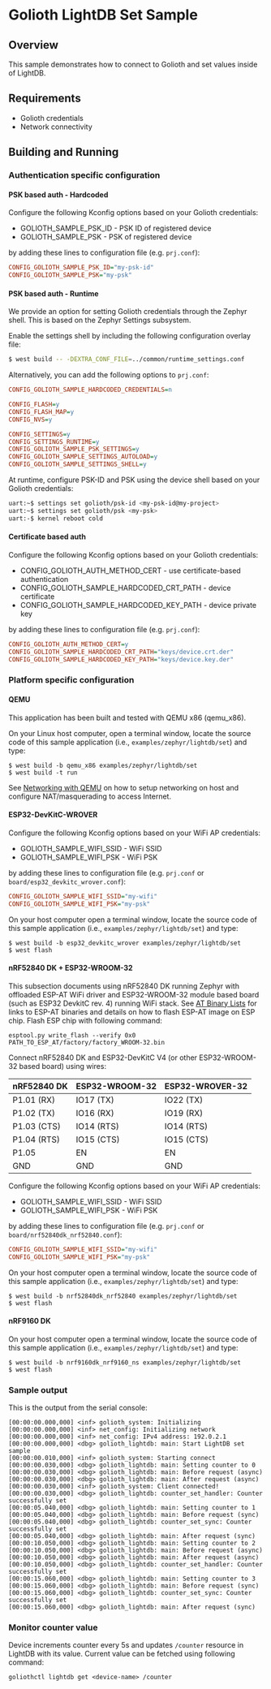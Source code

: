 # Golioth LightDB Set Sample

## Overview

This sample demonstrates how to connect to Golioth and set values inside
of LightDB.

## Requirements

* Golioth credentials
* Network connectivity

## Building and Running

### Authentication specific configuration

#### PSK based auth - Hardcoded

Configure the following Kconfig options based on your Golioth
credentials:

* GOLIOTH_SAMPLE_PSK_ID - PSK ID of registered device
* GOLIOTH_SAMPLE_PSK - PSK of registered device

by adding these lines to configuration file (e.g. `prj.conf`):

```cfg
CONFIG_GOLIOTH_SAMPLE_PSK_ID="my-psk-id"
CONFIG_GOLIOTH_SAMPLE_PSK="my-psk"
```

#### PSK based auth - Runtime

We provide an option for setting Golioth credentials through the Zephyr
shell. This is based on the Zephyr Settings subsystem.

Enable the settings shell by including the following configuration overlay
file:

```sh
$ west build -- -DEXTRA_CONF_FILE=../common/runtime_settings.conf
```

Alternatively, you can add the following options to ``prj.conf``:

```cfg
CONFIG_GOLIOTH_SAMPLE_HARDCODED_CREDENTIALS=n

CONFIG_FLASH=y
CONFIG_FLASH_MAP=y
CONFIG_NVS=y

CONFIG_SETTINGS=y
CONFIG_SETTINGS_RUNTIME=y
CONFIG_GOLIOTH_SAMPLE_PSK_SETTINGS=y
CONFIG_GOLIOTH_SAMPLE_SETTINGS_AUTOLOAD=y
CONFIG_GOLIOTH_SAMPLE_SETTINGS_SHELL=y
```

At runtime, configure PSK-ID and PSK using the device shell based on your
Golioth credentials:

```sh
uart:~$ settings set golioth/psk-id <my-psk-id@my-project>
uart:~$ settings set golioth/psk <my-psk>
uart:-$ kernel reboot cold
```

#### Certificate based auth

Configure the following Kconfig options based on your Golioth
credentials:

* CONFIG_GOLIOTH_AUTH_METHOD_CERT - use certificate-based
    authentication
* CONFIG_GOLIOTH_SAMPLE_HARDCODED_CRT_PATH - device certificate
* CONFIG_GOLIOTH_SAMPLE_HARDCODED_KEY_PATH - device private key

by adding these lines to configuration file (e.g. `prj.conf`):

```cfg
CONFIG_GOLIOTH_AUTH_METHOD_CERT=y
CONFIG_GOLIOTH_SAMPLE_HARDCODED_CRT_PATH="keys/device.crt.der"
CONFIG_GOLIOTH_SAMPLE_HARDCODED_KEY_PATH="keys/device.key.der"
```

### Platform specific configuration

#### QEMU

This application has been built and tested with QEMU x86 (qemu_x86).

On your Linux host computer, open a terminal window, locate the source
code of this sample application (i.e., `examples/zephyr/lightdb/set`) and type:

```console
$ west build -b qemu_x86 examples/zephyr/lightdb/set
$ west build -t run
```

See [Networking with
QEMU](https://docs.zephyrproject.org/3.3.0/connectivity/networking/qemu_setup.html)
on how to setup networking on host and configure NAT/masquerading to
access Internet.

#### ESP32-DevKitC-WROVER

Configure the following Kconfig options based on your WiFi AP credentials:

- GOLIOTH_SAMPLE_WIFI_SSID  - WiFi SSID
- GOLIOTH_SAMPLE_WIFI_PSK   - WiFi PSK

by adding these lines to configuration file (e.g. `prj.conf` or
`board/esp32_devkitc_wrover.conf`):

```cfg
CONFIG_GOLIOTH_SAMPLE_WIFI_SSID="my-wifi"
CONFIG_GOLIOTH_SAMPLE_WIFI_PSK="my-psk"
```

On your host computer open a terminal window, locate the source code of
this sample application (i.e., `examples/zephyr/lightdb/set`) and type:

```console
$ west build -b esp32_devkitc_wrover examples/zephyr/lightdb/set
$ west flash
```

#### nRF52840 DK + ESP32-WROOM-32

This subsection documents using nRF52840 DK running Zephyr with
offloaded ESP-AT WiFi driver and ESP32-WROOM-32 module based board (such
as ESP32 DevkitC rev. 4) running WiFi stack. See [AT Binary
Lists](https://docs.espressif.com/projects/esp-at/en/latest/AT_Binary_Lists/index.html)
for links to ESP-AT binaries and details on how to flash ESP-AT image on
ESP chip. Flash ESP chip with following command:

```console
esptool.py write_flash --verify 0x0 PATH_TO_ESP_AT/factory/factory_WROOM-32.bin
```

Connect nRF52840 DK and ESP32-DevKitC V4 (or other ESP32-WROOM-32 based
board) using wires:

| nRF52840 DK | ESP32-WROOM-32  | ESP32-WROVER-32 |
| ----------- | --------------- | ----------------|
| P1.01 (RX)  | IO17 (TX)       | IO22 (TX)       |
| P1.02 (TX)  | IO16 (RX)       | IO19 (RX)       |
| P1.03 (CTS) | IO14 (RTS)      | IO14 (RTS)      |
| P1.04 (RTS) | IO15 (CTS)      | IO15 (CTS)      |
| P1.05       | EN              | EN              |
| GND         | GND             | GND             |

Configure the following Kconfig options based on your WiFi AP
credentials:

* GOLIOTH_SAMPLE_WIFI_SSID - WiFi SSID
* GOLIOTH_SAMPLE_WIFI_PSK - WiFi PSK

by adding these lines to configuration file (e.g. `prj.conf` or
`board/nrf52840dk_nrf52840.conf`):

```cfg
CONFIG_GOLIOTH_SAMPLE_WIFI_SSID="my-wifi"
CONFIG_GOLIOTH_SAMPLE_WIFI_PSK="my-psk"
```

On your host computer open a terminal window, locate the source code of
this sample application (i.e., `examples/zephyr/lightdb/set`) and type:

```console
$ west build -b nrf52840dk_nrf52840 examples/zephyr/lightdb/set
$ west flash
```

#### nRF9160 DK

On your host computer open a terminal window, locate the source code of
this sample application (i.e., `examples/zephyr/lightdb/set`) and type:

```console
$ west build -b nrf9160dk_nrf9160_ns examples/zephyr/lightdb/set
$ west flash
```

### Sample output

This is the output from the serial console:

```console
[00:00:00.000,000] <inf> golioth_system: Initializing
[00:00:00.000,000] <inf> net_config: Initializing network
[00:00:00.000,000] <inf> net_config: IPv4 address: 192.0.2.1
[00:00:00.000,000] <dbg> golioth_lightdb: main: Start LightDB set sample
[00:00:00.010,000] <inf> golioth_system: Starting connect
[00:00:00.030,000] <dbg> golioth_lightdb: main: Setting counter to 0
[00:00:00.030,000] <dbg> golioth_lightdb: main: Before request (async)
[00:00:00.030,000] <dbg> golioth_lightdb: main: After request (async)
[00:00:00.030,000] <inf> golioth_system: Client connected!
[00:00:00.030,000] <dbg> golioth_lightdb: counter_set_handler: Counter successfully set
[00:00:05.040,000] <dbg> golioth_lightdb: main: Setting counter to 1
[00:00:05.040,000] <dbg> golioth_lightdb: main: Before request (sync)
[00:00:05.040,000] <dbg> golioth_lightdb: counter_set_sync: Counter successfully set
[00:00:05.040,000] <dbg> golioth_lightdb: main: After request (sync)
[00:00:10.050,000] <dbg> golioth_lightdb: main: Setting counter to 2
[00:00:10.050,000] <dbg> golioth_lightdb: main: Before request (async)
[00:00:10.050,000] <dbg> golioth_lightdb: main: After request (async)
[00:00:10.050,000] <dbg> golioth_lightdb: counter_set_handler: Counter successfully set
[00:00:15.060,000] <dbg> golioth_lightdb: main: Setting counter to 3
[00:00:15.060,000] <dbg> golioth_lightdb: main: Before request (sync)
[00:00:15.060,000] <dbg> golioth_lightdb: counter_set_sync: Counter successfully set
[00:00:15.060,000] <dbg> golioth_lightdb: main: After request (sync)
```

### Monitor counter value

Device increments counter every 5s and updates `/counter` resource in
LightDB with its value. Current value can be fetched using following
command:

```console
goliothctl lightdb get <device-name> /counter
```
